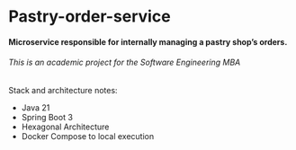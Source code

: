 # Pastry-order-service
#### Microservice responsible for internally managing a pastry shop’s orders. 

###### This is an academic project for the Software Engineering MBA

Stack and architecture notes:
* Java 21
* Spring Boot 3
* Hexagonal Architecture
* Docker Compose to local execution